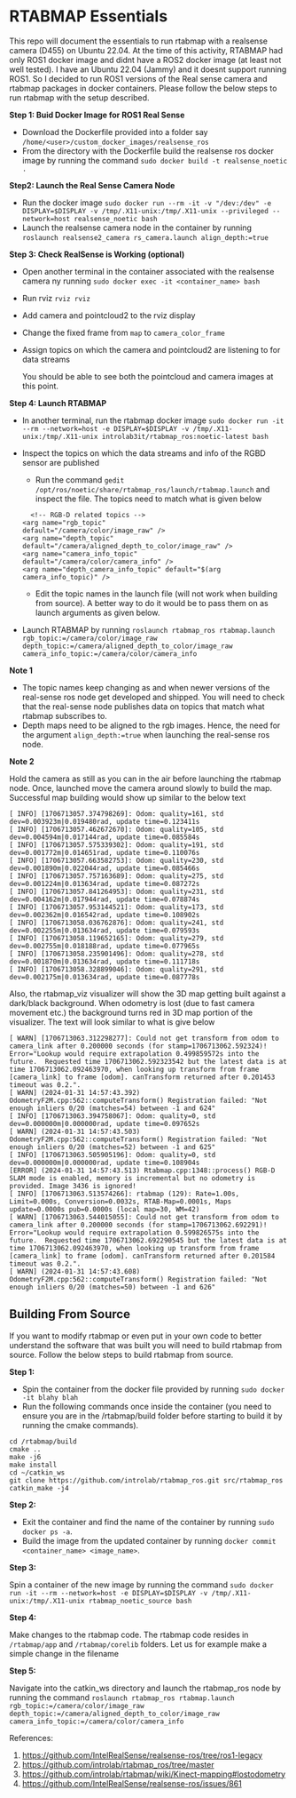 # RTABMAP Essentials

This repo will document the essentials to run rtabmap with a realsense camera (D455) on Ubuntu 22.04. At the time of this activity, RTABMAP had only ROS1 docker image and didnt have a ROS2 docker image (at least not well tested). I have an Ubuntu 22.04 (Jammy) and it doesnt support running ROS1. So I decided to run ROS1 versions of the Real sense camera and rtabmap packages in docker containers.  Please follow the below steps to run rtabmap with the setup described.

**Step 1: Buid Docker Image for ROS1 Real Sense**

- Download the Dockerfile provided into a folder say ``/home/<user>/custom_docker_images/realsense_ros``
- From the directory with the Dockerfile build the realsense ros docker image by running the command ``sudo docker build -t realsense_noetic .``


**Step2: Launch the Real Sense Camera Node**

- Run the docker image ``sudo docker run --rm -it -v "/dev:/dev" -e DISPLAY=$DISPLAY -v /tmp/.X11-unix:/tmp/.X11-unix --privileged --network=host realsense_noetic bash``
- Launch the realsense camera node in the container by running ``roslaunch realsense2_camera rs_camera.launch align_depth:=true``

**Step 3: Check RealSense is Working (optional)**

- Open another terminal in the container associated with the realsense camera ny running ``sudo docker exec -it <container_name> bash``
- Run rviz ``rviz rviz``
- Add camera and pointcloud2 to the rviz display
- Change the fixed frame from ``map`` to ``camera_color_frame``
- Assign topics on which the camera and pointcloud2 are listening to for data streams

  You should be able to see both the pointcloud and camera images at this point.

**Step 4: Launch RTABMAP**

- In another terminal, run the rtabmap docker image ``sudo docker run -it --rm --network=host -e DISPLAY=$DISPLAY -v /tmp/.X11-unix:/tmp/.X11-unix introlab3it/rtabmap_ros:noetic-latest bash``
- Inspect the topics on which the data streams and info of the RGBD sensor are published
  - Run the command ``gedit /opt/ros/noetic/share/rtabmap_ros/launch/rtabmap.launch`` and inspect the file. The topics need to match what is given below
  ```
    <!-- RGB-D related topics -->
  <arg name="rgb_topic"               default="/camera/color/image_raw" />
  <arg name="depth_topic"             default="/camera/aligned_depth_to_color/image_raw" />
  <arg name="camera_info_topic"       default="/camera/color/camera_info" />
  <arg name="depth_camera_info_topic" default="$(arg camera_info_topic)" />
  ```
  - Edit the topic names in the launch file (will not work when building from source). A better way to do it would be to pass them on as launch arguments as given below.
  
- Launch RTABMAP by running ``roslaunch rtabmap_ros rtabmap.launch rgb_topic:=/camera/color/image_raw depth_topic:=/camera/aligned_depth_to_color/image_raw camera_info_topic:=/camera/color/camera_info``

**Note 1**

- The topic names keep changing as and when newer versions of the real-sense ros node get developed and shipped. You will need to check that the real-sense node publishes data on topics that match what rtabmap subscribes to.
- Depth maps need to be aligned to the rgb images. Hence, the need for the argument ``align_depth:=true`` when launching the real-sense ros node.

**Note 2**

Hold the camera as still as you can in the air before launching the rtabmap node. Once, launched move the camera around slowly to build the map. Successful map building would show up similar to the below text
```
[ INFO] [1706713057.374798269]: Odom: quality=161, std dev=0.003923m|0.019480rad, update time=0.123411s
[ INFO] [1706713057.462672670]: Odom: quality=105, std dev=0.004594m|0.017144rad, update time=0.085584s
[ INFO] [1706713057.575339302]: Odom: quality=191, std dev=0.001772m|0.014651rad, update time=0.110076s
[ INFO] [1706713057.663582753]: Odom: quality=230, std dev=0.001890m|0.022044rad, update time=0.085466s
[ INFO] [1706713057.757163689]: Odom: quality=275, std dev=0.001224m|0.013634rad, update time=0.087272s
[ INFO] [1706713057.841264953]: Odom: quality=231, std dev=0.004162m|0.017944rad, update time=0.078874s
[ INFO] [1706713057.953144521]: Odom: quality=173, std dev=0.002362m|0.016542rad, update time=0.108902s
[ INFO] [1706713058.036762876]: Odom: quality=241, std dev=0.002255m|0.013634rad, update time=0.079593s
[ INFO] [1706713058.119652165]: Odom: quality=279, std dev=0.002755m|0.018188rad, update time=0.077965s
[ INFO] [1706713058.235901496]: Odom: quality=278, std dev=0.001870m|0.013634rad, update time=0.111718s
[ INFO] [1706713058.328899046]: Odom: quality=291, std dev=0.002175m|0.013634rad, update time=0.087778s
```

Also, the rtabmap_viz visualizer will show the 3D map getting built against a dark/black background. When odometry is lost (due to fast camera movement etc.) the background turns red in 3D map portion of the visualizer. The text will look similar to what is give below
```
[ WARN] [1706713063.312298277]: Could not get transform from odom to camera_link after 0.200000 seconds (for stamp=1706713062.592324)! Error="Lookup would require extrapolation 0.499859572s into the future.  Requested time 1706713062.592323542 but the latest data is at time 1706713062.092463970, when looking up transform from frame [camera_link] to frame [odom]. canTransform returned after 0.201453 timeout was 0.2.".
[ WARN] (2024-01-31 14:57:43.392) OdometryF2M.cpp:562::computeTransform() Registration failed: "Not enough inliers 0/20 (matches=54) between -1 and 624"
[ INFO] [1706713063.394758067]: Odom: quality=0, std dev=0.000000m|0.000000rad, update time=0.097652s
[ WARN] (2024-01-31 14:57:43.503) OdometryF2M.cpp:562::computeTransform() Registration failed: "Not enough inliers 0/20 (matches=52) between -1 and 625"
[ INFO] [1706713063.505905196]: Odom: quality=0, std dev=0.000000m|0.000000rad, update time=0.108904s
[ERROR] (2024-01-31 14:57:43.513) Rtabmap.cpp:1348::process() RGB-D SLAM mode is enabled, memory is incremental but no odometry is provided. Image 3436 is ignored!
[ INFO] [1706713063.513574266]: rtabmap (129): Rate=1.00s, Limit=0.000s, Conversion=0.0032s, RTAB-Map=0.0001s, Maps update=0.0000s pub=0.0000s (local map=30, WM=42)
[ WARN] [1706713063.544015055]: Could not get transform from odom to camera_link after 0.200000 seconds (for stamp=1706713062.692291)! Error="Lookup would require extrapolation 0.599826575s into the future.  Requested time 1706713062.692290545 but the latest data is at time 1706713062.092463970, when looking up transform from frame [camera_link] to frame [odom]. canTransform returned after 0.201584 timeout was 0.2.".
[ WARN] (2024-01-31 14:57:43.608) OdometryF2M.cpp:562::computeTransform() Registration failed: "Not enough inliers 0/20 (matches=50) between -1 and 626"
```

## Building From Source

If you want to modify rtabmap or even put in your own code to better understand the software that was built you will need to build rtabmap from source. Follow the below steps to build rtabmap from source.

**Step 1:**

- Spin the container from the docker file provided by running ``sudo docker -it blahy blah`` 
- Run the following commands once inside the container (you need to ensure you are in the /rtabmap/build folder before starting to build it by running the cmake commands).

```
cd /rtabmap/build
cmake ..
make -j6
make install
cd ~/catkin_ws
git clone https://github.com/introlab/rtabmap_ros.git src/rtabmap_ros
catkin_make -j4
```

**Step 2:**

- Exit the container and find the name of the container by running ``sudo docker ps -a``.
- Build the image from the updated container by running ``docker commit <container_name> <image_name>``.

**Step 3:**

Spin a container of the new image by running the command
``sudo docker run -it --rm --network=host -e DISPLAY=$DISPLAY -v /tmp/.X11-unix:/tmp/.X11-unix rtabmap_noetic_source bash``

**Step 4:**

Make changes to the rtabmap code. The rtabmap code resides in ``/rtabmap/app`` and ``/rtabmap/corelib`` folders. Let us for example make a simple change in the filename 


**Step 5:**

Navigate into the catkin_ws directory and launch the rtabmap_ros node by running the command ``roslaunch rtabmap_ros rtabmap.launch rgb_topic:=/camera/color/image_raw depth_topic:=/camera/aligned_depth_to_color/image_raw camera_info_topic:=/camera/color/camera_info``



References:
1) https://github.com/IntelRealSense/realsense-ros/tree/ros1-legacy
2) https://github.com/introlab/rtabmap_ros/tree/master
3) https://github.com/introlab/rtabmap/wiki/Kinect-mapping#lostodometry
4) https://github.com/IntelRealSense/realsense-ros/issues/861
